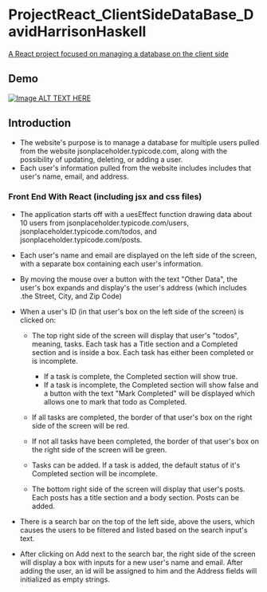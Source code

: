 # ProjectReact_ClientSideDataBase_DavidHarrisonHaskell
 <u>A React project focused on managing a database on the client side</u>
 
## Demo
[![Image ALT TEXT HERE](https://youtube.com/vi/4R56h4WQupY/0.jpg)](https://youtube.com/watch?v=4R56h4WQupY)


## Introduction
- The website's purpose is to manage a database for multiple users pulled from the website jsonplaceholder.typicode.com, along with the possibility of updating, deleting, or adding a user.
- Each user's information pulled from the website includes includes that user's name, email, and address.

### Front End With React (including jsx and css files)

- The application starts off with a uesEffect function drawing data about 10 users from jsonplaceholder.typicode.com/users, jsonplaceholder.typicode.com/todos, and jsonplaceholder.typicode.com/posts.

- Each user's name and email are displayed on the left side of the screen, with a separate box containing each user's information.
- By moving the mouse over a button with the text "Other Data", the user's box expands and display's the user's address (which includes .the Street, City, and Zip Code)

-  When a user's ID (in that user's box on the left side of the screen) is clicked on:
    - The top right side of the screen will display that user's "todos", meaning, tasks. Each task has a Title section and a Completed section and is inside a box. Each task has either been completed or is incomplete.
        - If a task is complete, the Completed section will show true.
        - If a task is incomplete, the Completed section will show false and a button with the text "Mark Completed" will be displayed which allows one to mark that todo as Completed.
    - If all tasks are completed, the border of that user's box on the right side of the screen will be red.
    - If not all tasks have been completed, the border of that user's box on the right side of the screen will be green.
    - Tasks can be added. If a task is added, the default status of it's Completed section will be incomplete.

    - The bottom right side of the screen will display that user's posts. Each posts has a title section and a body section. Posts can be added.

- There is a search bar on the top of the left side, above the users, which causes the users to be filtered and listed based on the search input's text.

- After clicking on Add next to the search bar, the right side of the screen will display a box with inputs for a new user's name and email. After adding the user, an id will be assigned to him and the Address fields will initialized as empty strings.

    

 




